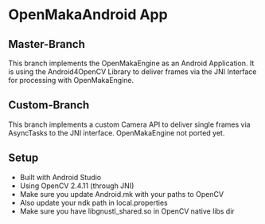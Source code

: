 # OpenMakaAndroid App

## Master-Branch

This branch implements the OpenMakaEngine as an Android Application. It is using the Android4OpenCV Library to deliver frames via the JNI Interface for processing with OpenMakaEngine.

## Custom-Branch

This branch implements a custom Camera API to deliver single frames via AsyncTasks to the JNI interface. OpenMakaEngine not ported yet.

## Setup

- Built with Android Studio
- Using OpenCV 2.4.11 (through JNI)
- Make sure you update Android.mk with your paths to OpenCV
- Also update your ndk path in local.properties
- Make sure you have libgnustl_shared.so in OpenCV native libs dir
